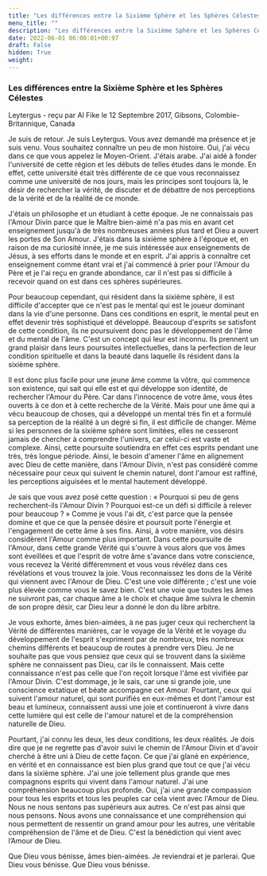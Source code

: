 ```yaml
---
title: "Les différences entre la Sixième Sphère et les Sphères Célestes"
menu_title: ""
description: "Les différences entre la Sixième Sphère et les Sphères Célestes"
date: 2022-06-01 06:00:01+00:97
draft: False
hidden: True
weight:
---
```

### Les différences entre la Sixième Sphère et les Sphères Célestes

Leytergus - reçu par Al Fike le 12 Septembre 2017, Gibsons, Colombie-Britannique, Canada

Je suis de retour. Je suis Leytergus. Vous avez demandé ma présence et je suis venu. Vous souhaitez connaître un peu de mon histoire. Oui, j'ai vécu dans ce que vous appelez le Moyen-Orient. J'étais arabe. J'ai aidé à fonder l'université de cette région et les débuts de telles études dans le monde. En effet, cette université était très différente de ce que vous reconnaissez comme une université de nos jours, mais les principes sont toujours là, le désir de rechercher la vérité, de discuter et de débattre de nos perceptions de la vérité et de la réalité de ce monde.

J'étais un philosophe et un étudiant à cette époque. Je ne connaissais pas l'Amour Divin parce que le Maître bien-aimé n'a pas mis en avant cet enseignement jusqu'à de très nombreuses années plus tard et Dieu a ouvert les portes de Son Amour. J'étais dans la sixième sphère à l'époque et, en raison de ma curiosité innée, je me suis intéressée aux enseignements de Jésus, à ses efforts dans le monde et en esprit. J'ai appris à connaître cet enseignement comme étant vrai et j'ai commencé à prier pour l'Amour du Père et je l'ai reçu en grande abondance, car il n'est pas si difficile à recevoir quand on est dans ces sphères supérieures.

Pour beaucoup cependant, qui résident dans la sixième sphère, il est difficile d'accepter que ce n'est pas le mental qui est le joueur dominant dans la vie d'une personne. Dans ces conditions en esprit, le mental peut en effet devenir très sophistiqué et développé. Beaucoup d'esprits se satisfont de cette condition, ils ne poursuivent donc pas le développement de l'âme et du mental de l'âme. C'est un concept qui leur est inconnu. Ils prennent un grand plaisir dans leurs poursuites intellectuelles, dans la perfection de leur condition spirituelle et dans la beauté dans laquelle ils résident dans la sixième sphère.

Il est donc plus facile pour une jeune âme comme la vôtre, qui commence son existence, qui sait qui elle est et qui développe son identité, de rechercher l'Amour du Père. Car dans l'innocence de votre âme, vous êtes ouverts à ce don et à cette recherche de la Vérité. Mais pour une âme qui a vécu beaucoup de choses, qui a développé un mental très fin et a formulé sa perception de la réalité à un degré si fin, il est difficile de changer. Même si les personnes de la sixième sphère sont limitées, elles ne cesseront jamais de chercher à comprendre l'univers, car celui-ci est vaste et complexe. Ainsi, cette poursuite soutiendra en effet ces esprits pendant une très, très longue période. Ainsi, le besoin d'amener l'âme en alignement avec Dieu de cette manière, dans l'Amour Divin, n'est pas considéré comme nécessaire pour ceux qui suivent le chemin naturel, dont l'amour est raffiné, les perceptions aiguisées et le mental hautement développé.

Je sais que vous avez posé cette question :  « Pourquoi si peu de gens recherchent-ils l'Amour Divin ? Pourquoi est-ce un défi si difficile à relever pour beaucoup ? » Comme je vous l'ai dit, c'est parce que la pensée domine et que ce que la pensée désire et poursuit porte l'énergie et l'engagement de cette âme à ses fins. Ainsi, à votre manière, vos désirs considèrent l'Amour comme plus important. Dans cette poursuite de l'Amour, dans cette grande Vérité qui s'ouvre à vous alors que vos âmes sont éveillées et que l'esprit de votre âme s'avance dans votre conscience, vous recevez la Vérité différemment et vous vous révélez dans ces révélations et vous trouvez la joie. Vous reconnaissez les dons de la Vérité qui viennent avec l'Amour de Dieu. C'est une voie différente ; c'est une voie plus élevée comme vous le savez bien. C'est une voie que toutes les âmes ne suivront pas, car chaque âme a le choix et chaque âme suivra le chemin de son propre désir, car Dieu leur a donné le don du libre arbitre.

Je vous exhorte, âmes bien-aimées, à ne pas juger ceux qui recherchent la Vérité de différentes manières, car le voyage de la Vérité et le voyage du développement de l'esprit s'expriment par de nombreux, très nombreux chemins différents et beaucoup de routes à prendre vers Dieu. Je ne souhaite pas que vous pensiez que ceux qui se trouvent dans la sixième sphère ne connaissent pas Dieu, car ils le connaissent. Mais cette connaissance n'est pas celle que l'on reçoit lorsque l'âme est vivifiée par l'Amour Divin. C'est dommage, je le sais, car une si grande joie, une conscience extatique et béate accompagne cet Amour. Pourtant, ceux qui suivent l'amour naturel, qui sont purifiés en eux-mêmes et dont l'amour est beau et lumineux, connaissent aussi une joie et continueront à vivre dans cette lumière qui est celle de l'amour naturel et de la compréhension naturelle de Dieu.

Pourtant, j'ai connu les deux, les deux conditions, les deux réalités. Je dois dire que je ne regrette pas d'avoir suivi le chemin de l'Amour Divin et d'avoir cherché à être uni à Dieu de cette façon. Ce que j'ai glané en expérience, en vérité et en connaissance est bien plus grand que tout ce que j'ai vécu dans la sixième sphère. J'ai une joie tellement plus grande que mes compagnons esprits qui vivent dans l'amour naturel. J'ai une compréhension beaucoup plus profonde. Oui, j'ai une grande compassion pour tous les esprits et tous les peuples car cela vient avec l'Amour de Dieu. Nous ne nous sentons pas supérieurs aux autres. Ce n'est pas ainsi que nous pensons. Nous avons une connaissance et une compréhension qui nous permettent de ressentir un grand amour pour les autres, une véritable compréhension de l'âme et de Dieu. C'est la bénédiction qui vient avec l’Amour de Dieu.

Que Dieu vous bénisse, âmes bien-aimées. Je reviendrai et je parlerai. Que Dieu vous bénisse. Que Dieu vous bénisse.

